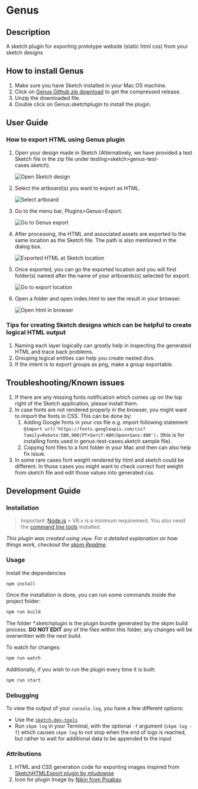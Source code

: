 # Genus
## Description
A sketch plugin for exporting prototype website (static html css) from your sketch designs

## How to install Genus
1. Make sure you have Sketch installed in your Mac OS machine.
1. Click on [Genus Github zip download](https://github.com/keplerlab/genus/releases/latest/download/Genus.sketchplugin.zip) to get the compressed release.
1. Unzip the downloaded file.
1. Double click on Genus.sketchplugin to install the plugin.


## User Guide
### How to export HTML using Genus plugin

1. Open your design made in Sketch (Alternatively, we have provided a test Sketch file in the zip file under testing>sketch>genus-test-cases.sketch).  
    
    ![Open Sketch design](./hugo_blog/uploads/2020/06/01-open-design-in-sketch.png)

1. Select the artboard(s) you want to export as HTML.    
   
    ![Select artboard](./hugo_blog/uploads/2020/06/02-select-artboard-to-export.png)

1. Go to the menu bar, Plugins>Genus>Export.   

    ![Go to Genus export](./hugo_blog/uploads/2020/06/03-go-to-genus-export.png)

1. After processing, the HTML and associated assets are exported to the same location as the Sketch file. The path is also mentioned in the dialog box.     

    ![Exported HTML at Sketch location](./hugo_blog/uploads/2020/06/04-html-exported-in-sketch-location.png)

1. Once exported, you can go the exported location and you will find folder(s) named after the name of your artboards(s) selected for export.   

    ![Go to export location](./hugo_blog/uploads/2020/06/05-go-to-exported-location.png)

1. Open a folder and open index.html to see the result in your browser.     

    ![Open html in browser](./hugo_blog/uploads/2020/06/06-open-index_html-to-see-result.png)


### Tips for creating Sketch designs which can be helpful to create logical HTML output
1. Naming each layer logically can greatly help in inspecting the generated HTML and trace back problems.
1. Grouping logical entities can help you create nested divs.
1. If the intent is to export groups as png, make a group exportable.

## Troubleshooting/Known issues 
1. If there are any missing fonts notification which comes up on the top right of the Sketch application, please install them.
1. In case fonts are not rendered properly in the browser, you might want to import the fonts in CSS. This can be done by: 
    1. Adding Google fonts in your css file e.g. import following statement ```@import url('https://fonts.googleapis.com/css?family=Roboto:500,900|PT+Serif:400|Open+Sans:400');``` (this is for installing fonts used in genus-test-cases.sketch sample file).
    1. Copying font files to a font folder in your Mac and then can also help fix issue.
1. In some rare cases font weight rendered by html and sketch could be different. In those cases you might want to check correct font weight from sketch file and edit those values into generated css. 

## Development Guide

### Installation

> Important: [Node.js](https://nodejs.org/en/download/) > V6.x is a minimum requirement. You also need the [command line tools](http://osxdaily.com/2014/02/12/install-command-line-tools-mac-os-x/) installed.

_This plugin was created using `skpm`. For a detailed explanation on how things work, checkout the [skpm Readme](https://github.com/skpm/skpm/blob/master/README.md)._

### Usage

Install the dependencies

```bash
npm install
```

Once the installation is done, you can run some commands inside the project folder:

```bash
npm run build
```

The folder *.sketchplugin is the plugin bundle generated by the skpm build process. **DO NOT EDIT** any of the files within this folder, any changes will be overwritten with the next build.

To watch for changes:

```bash
npm run watch
```

Additionally, if you wish to run the plugin every time it is built:

```bash
npm run start
```

### Debugging

To view the output of your `console.log`, you have a few different options:

- Use the [`sketch-dev-tools`](https://github.com/skpm/sketch-dev-tools)
- Run `skpm log` in your Terminal, with the optional `-f` argument (`skpm log -f`) which causes `skpm log` to not stop when the end of logs is reached, but rather to wait for additional data to be appended to the input



### Attributions
1. HTML and CSS generation code for exporting images inspired from [SketchHTMLExport plugin by mludowise](https://github.com/mludowise/Sketch-HTML-Export )
1. Icon for plugin Image by [Nikin from Pixabay](https://pixabay.com/illustrations/html-icon-web-development-design-2188441/)
